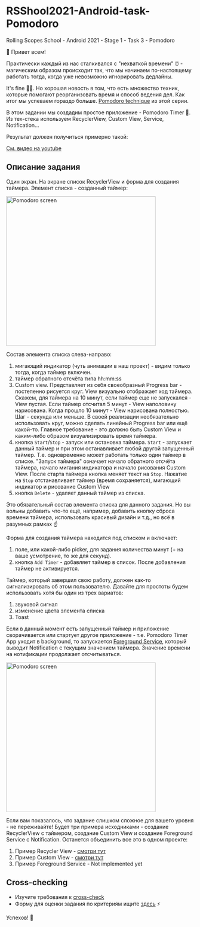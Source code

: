 # RSShool2021-Android-task-Pomodoro
Rolling Scopes School - Android 2021 - Stage 1 - Task 3 - Pomodoro

:wave: Привет всем!

Практически каждый из нас сталкивался с "нехваткой времени" :alarm_clock: - магическим образом происходит так, что мы начинаем по-настоящему работать тогда, когда уже невозможно игнорировать дедлайны.

It's fine :dog::fire:. Но хорошая новость в том, что есть множество техник, которые помогают реорганизовать время и способ ведения дел. Как итог мы успеваем гораздо больше. [Pomodoro technique](https://en.wikipedia.org/wiki/Pomodoro_Technique) из этой серии.

В этом задании мы создадим простое приложение - Pomodoro Timer :tomato:. Из тех-стека используем RecyclerView, Custom View, Service, Notification...

Результат должен получиться примерно такой:

[См. видео на youtube](https://youtu.be/4fpBxq3mxa0)


## Описание задания

Один экран. На экране список RecyclerView и форма для создания таймера. Элемент списка - созданный таймер:

<img alt="Pomodoro screen" src="/img/pomodoro_screen.png" width="400"/>

Состав элемента списка слева-направо:
1. мигающий индикатор (чуть анимации в наш проект) - видим только тогда, когда таймер включен.
2. таймер обратного отсчёта типа hh:mm:ss
3. Custom view. Представляет из себя своеобразный Progress bar - постепенно рисуется круг. View визуально отображает ход таймера. Скажем, для таймера на 10 минут, если таймер еще не запускался - View пустая. Если таймер отсчитал 5 минут - View наполовину нарисована. Когда прошло 10 минут - View нарисована полностью. Шаг - секунда или меньше. В своей реализации необязательно использовать круг, можно сделать линейный Progress bar или ещё какой-то. Главное требование - это должно быть Custom View и каким-либо образом визуализировать время таймера.
4. кнопка `Start`/`Stop` - запуск или остановка таймера. `Start` - запускает данный таймер и при этом останавливает любой другой запущенный таймер. Т.е. одновременно может работать только один таймер в списке. "Запуск таймера" означает начало обратного отсчёта таймера, начало мигания индикатора и начало рисования Custom View. После старта таймера кнопка меняет текст на `Stop`. Нажатие на `Stop` отстанавливает таймер (время сохраняется), мигающий индикатор и рисование Custom View
5. кнопка `Delete` - удаляет данный таймер из списка.

Это обязательный состав элемента списка для данного задания. Но вы вольны добавить что-то ещё, например, добавить кнопку сброса времени таймера, использовать красивый дизайн и т.д., но всё в разумных рамках :point_up:

Форма для создания таймера находится под списком и включает:
1. поле, или какой-либо picker, для задания количества минут (+ на ваше усмотрение, то же для секунд).
2. кнопка `Add Timer` - добавляет таймер в список. После добавления таймер не активируется.

Таймер, который завершил свою работу, должен как-то сигнализировать об этом пользователю. Давайте для простоты будем использовать хотя бы один из трех вариатов:
1. звуковой сигнал
2. изменение цвета элемента списка
3. Toast

Если в данный момент есть запущенный таймер и приложение сворачивается или стартует другое приложение - т.е. Pomodoro Timer App уходит в background, то запускается [Foreground Service](https://developer.android.com/guide/components/foreground-services), который выводит Notification c текущим значением таймера. Значение времени на нотификации продолжает отсчитываться.

<img alt="Pomodoro screen" src="/img/notification.png" width="400"/>

Если вам показалось, что задание слишком сложное для вашего уровня - не переживайте! Будет три примера исходниками - создание RecyclerView с таймером, создание Custom View и создание Foreground Service c Notification. Останется объединить все это в одном проекте:

1. Пример Recycler View - [смотри тут](https://ziginsider.github.io/Simple-RecyclerView-StopwatchApp/)
2. Пример Custom View - [смотри тут](https://ziginsider.github.io/Simple-Custom-View/)
3. Пример Foreground Service - Not implemented yet


## Cross-checking

- Изучите требования к <a href="https://docs.rs.school/#/cross-check-flow?id=cross-check">cross-check</a>
- Форму для оценки задания по критериям ищите <a href="https://ziginsider.github.io/checklist/index.html">здесь</a> ⚡️

Успехов! 🤞




